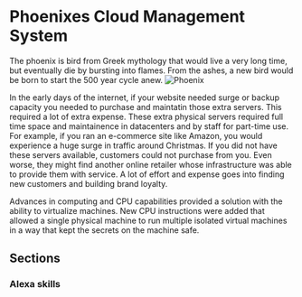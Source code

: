 # Phoenixes Cloud Management System

The phoenix is bird from Greek mythology that would live a very long time, but eventually die by bursting into flames. From the ashes, a new bird would be born to start the 500 year cycle anew. ![Phoenix](https://en.wikipedia.org/media/File:Greek_Phoenix.svg)

In the early days of the internet, if your website needed surge or backup capacity you needed to purchase and maintatin those extra servers. This required a lot of extra expense. These extra physical servers required full time space and maintainence in datacenters and by staff for part-time use. For example, if you ran an e-commerce site like Amazon, you would experience a huge surge in traffic around Christmas. If you did not have these servers available, customers could not purchase from you. Even worse, they might find another online retailer whose infrastructure was able to provide them with service. A lot of effort and expense goes into finding new customers and building brand loyalty. 

Advances in computing and CPU capabilities provided a solution with the ability to virtualize machines. New CPU instructions were added that allowed a single physical machine to run multiple isolated virtual machines in a way that kept the secrets on the machine safe.

## Sections

### Alexa skills

